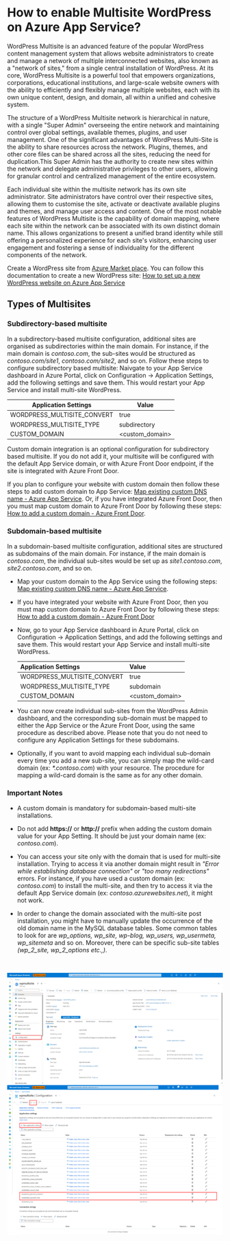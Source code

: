# How to enable Multisite WordPress on Azure App Service?

WordPress Multisite is an advanced feature of the popular WordPress content management system that allows website administrators to create and manage a network of multiple interconnected websites, also known as a "network of sites," from a single central installation of WordPress. 
At its core, WordPress Multisite is a powerful tool that empowers organizations, corporations, educational institutions, and large-scale website owners with the ability to efficiently and flexibly manage multiple websites, each with its own unique content, design, and domain, all within a unified and cohesive system.

The structure of a WordPress Multisite network is hierarchical in nature, with a single "Super Admin" overseeing the entire network and maintaining control over global settings, available themes, plugins, and user management. One of the significant advantages of WordPress Multi-Site is the ability to share resources across the network. Plugins, themes, and other core files can be shared across all the sites, reducing the need for duplication.This Super Admin has the authority to create new sites within the network and delegate administrative privileges to other users, allowing for granular control and centralized management of the entire ecosystem.

Each individual site within the multisite network has its own site administrator. Site administrators have control over their respective sites, allowing them to customise the site, activate or deactivate available plugins and themes, and manage user access and content. One of the most notable features of WordPress Multisite is the capability of domain mapping, where each site within the network can be associated with its own distinct domain name. This allows organizations to present a unified brand identity while still offering a personalized experience for each site's visitors, enhancing user engagement and fostering a sense of individuality for the different components of the network.

Create a WordPress site from [Azure Market place](https://ms.portal.azure.com/#create/WordPress.WordPress). You can follow this documentation to create a new WordPress site: [How to set up a new WordPress website on Azure App Service](https://techcommunity.microsoft.com/t5/apps-on-azure-blog/how-to-set-up-a-new-wordpress-website-on-azure-app-service/ba-p/3729150)

## Types of Multisites
### Subdirectory-based multisite
In a subdirectory-based multisite configuration, additional sites are organised as subdirectories within the main domain. For instance, if the main domain is _contoso.com_, the sub-sites would be structured as _contoso.com/site1_, _contoso.com/site2_, and so on.
Follow these steps to configure subdirectory based multisite: 
Naivgate to your App Service dashboard in Azure Portal, click on Configuration -> Application Settings, add the following settings and save them. This would restart your App Service and install multi-site WordPress.

   |Application Settings | Value |
   |---------------------|-------|
   | WORDPRESS_MULTISITE_CONVERT | true     |
   | WORDPRESS_MULTISITE_TYPE | subdirectory |
   | CUSTOM_DOMAIN | <custom_domain>   |

Custom domain integration is an optional configuration for subdirectory based multisite. If you do not add it, your multisite will be configured with the default App Service domain, or with Azure Front Door endpoint, if the site is integrated with Azure Front Door.

If you plan to configure your website with custom domain then follow these steps to add custom domain to App Service: [Map existing custom DNS name - Azure App Service](https://learn.microsoft.com/en-us/azure/app-service/app-service-web-tutorial-custom-domain?tabs=root%2Cazurecli). Or, if you have integrated Azure Front Door, then you must map custom domain to Azure Front Door by following these steps: [How to add a custom domain - Azure Front Door](https://learn.microsoft.com/en-us/azure/frontdoor/standard-premium/how-to-add-custom-domain).


### Subdomain-based multisite
In a subdomain-based multisite configuration, additional sites are structured as subdomains of the main domain. For instance, if the main domain is _contoso.com_, the individual sub-sites would be set up as _site1.contoso.com_, _site2.contoso.com_, and so on. 

* Map your custom domain to the App Service using the following steps: [Map existing custom DNS name - Azure App Service](https://learn.microsoft.com/en-us/azure/app-service/app-service-web-tutorial-custom-domain?tabs=root%2Cazurecli).
  
* If you have integrated your website with Azure Front Door, then you must map custom domain to Azure Front Door by following these steps: [How to add a custom domain - Azure Front Door](https://learn.microsoft.com/en-us/azure/frontdoor/standard-premium/how-to-add-custom-domain)

* Now, go to your App Service dashboard in Azure Portal, click on Configuration -> Application Settings, and add the following settings and save them. This would restart your App Service and install multi-site WordPress.

   |Application Settings | Value |
   |---------------------|-------|
   | WORDPRESS_MULTISITE_CONVERT | true     |
   | WORDPRESS_MULTISITE_TYPE | subdomain   |
   | CUSTOM_DOMAIN | <custom_domain>   |

* You can now create individual sub-sites from the WordPress Admin dashboard, and the corresponding sub-domain must be mapped to either the App Service or the Azure Front Door, using the same procedure as described above.  Please note that you do not need to configure any Application Settings for these subdomains.

* Optionally, if you want to avoid mapping each individual sub-domain every time you add a new sub-site, you can simply map the wild-card domain (ex: _*.contoso.com_) with your resource. The procedure for mapping a wild-card domain is the same as for any other domain. 


### Important Notes
* A custom domain is mandatory for subdomain-based multi-site installations. 

* Do not add **https://** or **http://** prefix when adding the custom domain value for your App Setting. It should be just your domain name (ex: _contoso.com_).

* You can access your site only with the domain that is used for multi-site installation. Trying to access it via another domain might result in _"Error while establishing database connection"_ or _"too many redirections"_ errors. For instance, if you have used a custom domain (ex: _contoso.com_) to install the multi-site, and then try to access it via the default App Service domain (ex: _contoso.azurewebsites.net_), it might not work.

* In order to change the domain associated with the multi-site post installation, you might have to manually update the occurrence of the old domain name in the MySQL database tables. Some common tables to look for are *wp_options, wp_site, wp-blog, wp_users, wp_usermeta, wp_sitemeta* and so on. Moreover, there can be specific sub-site tables *(wp_2_site, wp_2_options etc.,)*.

<br>

![Configuration Section](./media/app_service_configuration_section.png)
![App Setting Section](./media/app_service_multisite_app_setting_section.png)

